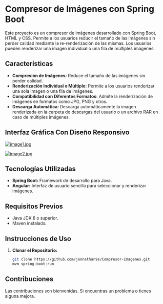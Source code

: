 # Compresor de Imágenes con Spring Boot

Este proyecto es un compresor de imágenes desarrollado con Spring Boot, HTML y CSS. Permite a los usuarios reducir el tamaño de las imágenes sin perder calidad mediante la re-renderización 
de las mismas. Los usuarios pueden renderizar una imagen individual o una fila de múltiples imágenes.

## Características

- **Compresión de Imágenes:** Reduce el tamaño de las imágenes sin perder calidad.
- **Renderización Individual o Múltiple:** Permite a los usuarios renderizar una sola imagen o una fila de imágenes.
- **Compatibilidad con Diferentes Formatos:** Admite la renderización de imágenes en formatos como JPG, PNG y otros.
- **Descarga Automática:** Descarga automáticamente la imagen renderizada en la carpeta de descargas del usuario o un archivo RAR en caso de múltiples imágenes.

## Interfaz Gráfica Con Diseño Responsivo
[![image1.jpg](https://i.postimg.cc/RCJsX5Yq/image1.jpg)](https://postimg.cc/rzcNwbML)

[![image2.jpg](https://i.postimg.cc/gj4n3B3p/image2.jpg)](https://postimg.cc/T5Ld60kN)

## Tecnologías Utilizadas

- **Spring Boot:** Framework de desarrollo para Java.
- **Angular:** Interfaz de usuario sencilla para seleccionar y renderizar imágenes.

## Requisitos Previos

- Java JDK 8 o superior.
- Maven instalado.

## Instrucciones de Uso

1. **Clonar el Repositorio:**
   ```bash
   git clone https://github.com/jonnathan9s/Compresor-Imagenes.git
   mvn spring-boot:run


## Contribuciones

Las contribuciones son bienvenidas. Si encuentras un problema o tienes alguna mejora.

